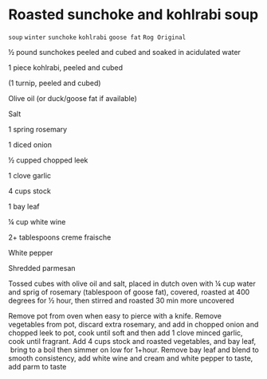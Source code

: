 # Roasted sunchoke and kohlrabi soup

`soup` `winter` `sunchoke` `kohlrabi` `goose fat` `Rog Original`

½ pound sunchokes peeled and cubed and soaked in acidulated water

1 piece kohlrabi, peeled and cubed

\(1 turnip, peeled and cubed\)

Olive oil \(or duck/goose fat if available\)

Salt

1 spring rosemary

1 diced onion

½ cupped chopped leek

1 clove garlic

4 cups stock

1 bay leaf

¼ cup white wine

2\+ tablespoons creme fraische

White pepper

Shredded parmesan

Tossed cubes with olive oil and salt, placed in dutch oven with ¼ cup water and sprig of rosemary \(tablespoon of goose fat\), covered, roasted at 400 degrees for ½ hour, then stirred and roasted 30 min more uncovered

Remove pot from oven when easy to pierce with a knife. Remove vegetables from pot, discard extra rosemary, and add in chopped onion and chopped leek to pot, cook until soft and then add 1 clove minced garlic, cook until fragrant. Add 4 cups stock and roasted vegetables, and bay leaf,  bring to a boil then simmer on low for 1\+hour. Remove bay leaf and blend to smooth consistency, add white wine and cream and white pepper to taste, add parm to taste
